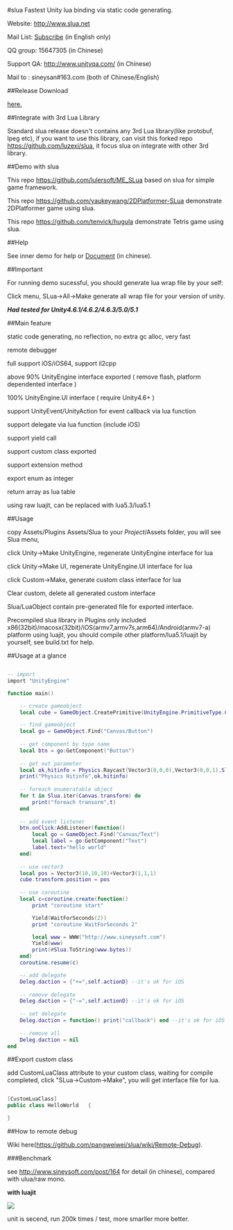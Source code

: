 #slua
Fastest Unity lua binding via static code generating.

Website: http://www.slua.net

Mail List: [Subscribe](http://www.freelists.org/list/slua) (in English only)

QQ group: 15647305 (in Chinese)

Support QA: http://www.unityqa.com/ (in Chinese)

Mail to : sineysan#163.com (both of Chinese/English)

##Release Download

[here.](https://github.com/pangweiwei/slua/releases/latest)

##Integrate with 3rd Lua Library

Standard slua release doesn't contains any 3rd Lua library(like protobuf, lpeg etc), if you want to use this library, can visit this forked repo https://github.com/luzexi/slua, it focus slua on integrate with other 3rd library.

##Demo with slua

This repo https://github.com/lulersoft/ME_SLua based on slua for simple game framework.

This repo https://github.com/yaukeywang/2DPlatformer-SLua demonstrate 2DPlatformer game using slua.

This repo https://github.com/tenvick/hugula demonstrate Tetris game using slua.

##Help

See inner demo for help or [Document](../../wiki/中文帮助) (in chinese).

##Important

For running demo sucessful, you should generate lua wrap file by your self:

Click menu, SLua->All->Make  generate all wrap file for your version of unity.

***Had tested for Unity4.6.1/4.6.2/4.6.3/5.0/5.1***

##Main feature

static code generating, no reflection, no extra gc alloc, very fast

remote debugger

full support iOS/iOS64, support il2cpp

above 90% UnityEngine interface exported ( remove flash, platform dependented interface )

100% UnityEngine.UI interface ( require Unity4.6+ )

support UnityEvent/UnityAction for event callback via lua function

support delegate via lua function (include iOS)

support yield call

support custom class exported

support extension method

export enum as integer

return array as lua table

using raw luajit, can be replaced with lua5.3/lua5.1

##Usage

copy Assets/Plugins Assets/Slua to your $Project$/Assets folder, you will see Slua menu, 

click Unity->Make UnityEngine, regenerate UnityEngine interface for lua

click Unity->Make UI, regenerate UnityEngine.UI interface for lua

click Custom->Make, generate custom class interface for lua

Clear custom, delete all generated custom interface

Slua/LuaObject contain pre-generated file for exported interface.

Precompiled slua library in Plugins only included x86(32bit)/macosx(32bit)/iOS(armv7,armv7s,arm64)/Android(armv7-a) platform using luajit, you should compile other platform/lua5.1/luajit by yourself, see build.txt for help.


##Usage at a glance

~~~~~~~~~~lua

-- import
import "UnityEngine"

function main()

	-- create gameobject
	local cube = GameObject.CreatePrimitive(UnityEngine.PrimitiveType.Cube)

	-- find gameobject
	local go = GameObject.Find("Canvas/Button")
	
	-- get component by type name
	local btn = go:GetComponent("Button")
	
	-- get out parameter
	local ok,hitinfo = Physics.Raycast(Vector3(0,0,0),Vector3(0,0,1),Slua.out)
	print("Physics Hitinfo",ok,hitinfo)
	
	-- foreach enumeratable object
	for t in Slua.iter(Canvas.transform) do
		print("foreach transorm",t)
	end
	
	-- add event listener
	btn.onClick:AddListener(function()
		local go = GameObject.Find("Canvas/Text")
		local label = go:GetComponent("Text")
		label.text="hello world"
	end)
	
	-- use vector3
	local pos = Vector3(10,10,10)+Vector3(1,1,1)
	cube.transform.position = pos
	
	-- use coroutine
	local c=coroutine.create(function()
		print "coroutine start"

		Yield(WaitForSeconds(2))
		print "coroutine WaitForSeconds 2"

		local www = WWW("http://www.sineysoft.com")
		Yield(www)
		print(#Slua.ToString(www.bytes))
	end)
	coroutine.resume(c)

	-- add delegate
	Deleg.daction = {"+=",self.actionD} --it's ok for iOS
	
	-- remove delegate
	Deleg.daction = {"-=",self.actionD} --it's ok for iOS
	
	-- set delegate
	Deleg.daction = function() print("callback") end --it's ok for iOS
	
	-- remove all
	Deleg.daction = nil
end

~~~~~~~~~~


##Export custom class

add CustomLuaClass attribute to your custom class, waiting for compile completed, click "SLua->Custom->Make", you will get interface file for lua.

~~~~~~~~~~c#

[CustomLuaClass]
public class HelloWorld   {

}

~~~~~~~~~~

##How to remote debug

Wiki here(https://github.com/pangweiwei/slua/wiki/Remote-Debug).

###Benchmark

see http://www.sineysoft.com/post/164 for detail (in chinese), compared with ulua/raw mono.

**with luajit**


![](benchmark.png)


unit is secend, run 200k times / test, more smarller more better.

